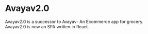 # Avayav2.0
Avayav2.0 is a successor to Avayav- An Ecommerce app for grocery. Avayav2.0 is now an SPA written in React.
